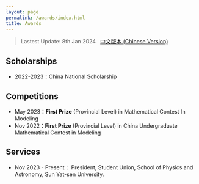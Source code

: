 ```yaml
---
layout: page
permalink: /awards/index.html
title: Awards
---
```


> Lastest Update: 8th Jan 2024 &nbsp; [中文版本 (Chinese Version)](https://caihanlin.com/file/awards-zh/)

## Scholarships

- 2022-2023：China National Scholarship

## Competitions

- May 2023：**<font color='black'>First Prize</font>** (Provincial Level) in Mathematical Contest In Modeling 
- Nov 2022：**First Prize** (Provincial Level) in China Undergraduate Mathematical Contest in Modeling

## Services

- Nov 2023 - Present： President, Student Union, School of Physics and Astronomy, Sun Yat-sen University.

  
